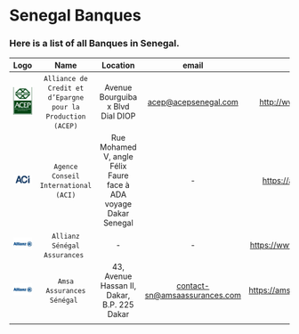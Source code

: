 # Senegal Banques
### Here is a list of all Banques in Senegal.

|          Logo           |                            Name                             |                             Location                             |             email              |               website               |             phone             |
|:-----------------------:|:-----------------------------------------------------------:|:----------------------------------------------------------------:|:------------------------------:|:-----------------------------------:|:-----------------------------:|
|   ![img.png](assets/img.png)   | `Alliance de Credit et d’Epargne pour la Production (ACEP)` |                Avenue Bourguiba x Blvd Dial DIOP                 |      acep@acepsenegal.com      |     http://www.acepsenegal.com/     | 221338697550/65 - 21338252935 |
| ![img_1.png](assets/img_1.png) |            `Agence Conseil International (ACI)`             | Rue Mohamed V, angle Félix Faure face à ADA voyage Dakar Senegal |               -                |     https://aci-assurances.com/     |         221338220717          |
| ![img_2.png](assets/img_2.png) |                `Allianz Sénégal Assurances `                |                                -                                 |               -                | https://www.allianz.sn/contact.html |               -               |
| ![img_2.png](assets/img_2.png) |                 `Amsa Assurances Sénégal `                  |           43, Avenue Hassan II, Dakar, B.P. 225 Dakar            | contact-sn@amsaassurances.com  |  https://amsaassurances.com/web3/   |  221338393600 - 221338393601  |
|                         |                                                             |                                                                  |                                |                                     |                               |
